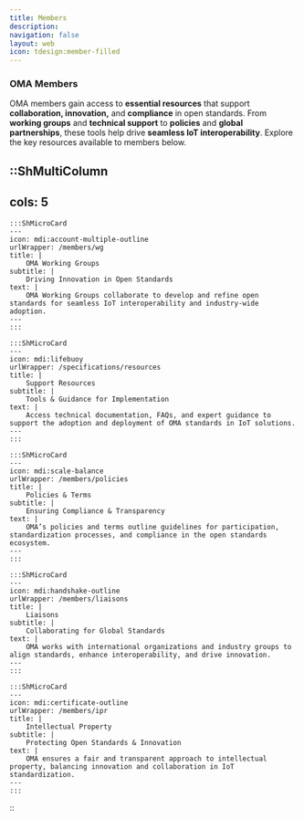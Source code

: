 ```yaml
---
title: Members
description:
navigation: false
layout: web
icon: tdesign:member-filled
---
```

### OMA Members

OMA members gain access to **essential resources** that support **collaboration, innovation,** and **compliance** in open standards. From **working groups** and **technical support** to **policies** and **global partnerships**, these tools help drive **seamless IoT interoperability**. Explore the key resources available to members below.  
 


::ShMultiColumn
---
cols: 5
---

    :::ShMicroCard
    ---
    icon: mdi:account-multiple-outline
    urlWrapper: /members/wg
    title: |
        OMA Working Groups
    subtitle: |
        Driving Innovation in Open Standards
    text: |
        OMA Working Groups collaborate to develop and refine open standards for seamless IoT interoperability and industry-wide adoption.
    ---
    :::

    :::ShMicroCard
    ---
    icon: mdi:lifebuoy
    urlWrapper: /specifications/resources
    title: |
        Support Resources
    subtitle: |
        Tools & Guidance for Implementation
    text: |
        Access technical documentation, FAQs, and expert guidance to support the adoption and deployment of OMA standards in IoT solutions.
    ---
    :::

    :::ShMicroCard
    ---
    icon: mdi:scale-balance
    urlWrapper: /members/policies
    title: |
        Policies & Terms
    subtitle: |
        Ensuring Compliance & Transparency
    text: |
        OMA’s policies and terms outline guidelines for participation, standardization processes, and compliance in the open standards ecosystem.
    ---
    :::

    :::ShMicroCard
    ---
    icon: mdi:handshake-outline
    urlWrapper: /members/liaisons
    title: |
        Liaisons
    subtitle: |
        Collaborating for Global Standards
    text: |
        OMA works with international organizations and industry groups to align standards, enhance interoperability, and drive innovation.
    ---
    :::

    :::ShMicroCard
    ---
    icon: mdi:certificate-outline
    urlWrapper: /members/ipr
    title: |
        Intellectual Property
    subtitle: |
        Protecting Open Standards & Innovation
    text: |
        OMA ensures a fair and transparent approach to intellectual property, balancing innovation and collaboration in IoT standardization.
    ---
    :::

::

